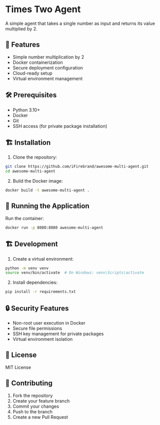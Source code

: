 # Times Two Agent

A simple agent that takes a single number as input and returns its value multiplied by 2.

## 🚀 Features

- Simple number multiplication by 2
- Docker containerization
- Secure deployment configuration
- Cloud-ready setup
- Virtual environment management

## 🛠️ Prerequisites

- Python 3.10+
- Docker
- Git
- SSH access (for private package installation)

## 🏗️ Installation

1. Clone the repository:

```bash
git clone https://github.com/iFirebrand/awesome-multi-agent.git
cd awesome-multi-agent
```

2. Build the Docker image:

```bash
docker build -t awesome-multi-agent .
```

## 🚀 Running the Application

Run the container:

```bash
docker run -p 8080:8080 awesome-multi-agent
```

## 🏗️ Development

1. Create a virtual environment:

```bash
python -m venv venv
source venv/bin/activate  # On Windows: venv\Scripts\activate
```

2. Install dependencies:

```bash
pip install -r requirements.txt
```

## 🔒 Security Features

- Non-root user execution in Docker
- Secure file permissions
- SSH key management for private packages
- Virtual environment isolation

## 📝 License

MIT License

## 👥 Contributing

1. Fork the repository
2. Create your feature branch
3. Commit your changes
4. Push to the branch
5. Create a new Pull Request
